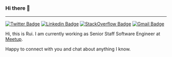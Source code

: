 ### Hi there 👋
---

[![Twitter Badge](https://img.shields.io/badge/-@chenrui-1ca0f1?style=flat-square&labelColor=1ca0f1&logo=twitter&logoColor=white&link=https://twitter.com/chenrui)](https://twitter.com/chenrui)
[![Linkedin Badge](https://img.shields.io/badge/-chenrui333-blue?style=flat-square&logo=Linkedin&logoColor=white&link=https://www.linkedin.com/in/chenrui333/)](https://www.linkedin.com/in/chenrui333/)
[![StackOverflow Badge](https://img.shields.io/badge/-chenrui-FE7A16?style=flat-square&logo=Stack%20Overflow&logoColor=white&link=https://stackoverflow.com/users/791609/chenrui)](https://stackoverflow.com/users/791609/chenrui)
[![Gmail Badge](https://img.shields.io/badge/rui@chenrui.dev-c14438?style=flat&logo=Gmail&logoColor=white&link=mailto:rui@chenrui.dev)](mailto:rui@chenrui.dev)

Hi, this is Rui. I am currently working as Senior Staff Software Engineer at [Meetup](https://www.meetup.com/).

Happy to connect with you and chat about anything I know.
